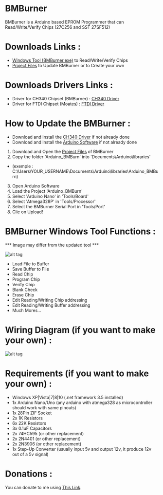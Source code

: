 # BMBurner
BMBurner is a Arduino based EPROM Programmer that can Read/Write/Verify Chips (27C256 and SST 27SF512)

# Downloads Links :
- [Windows Tool (BMBurner.exe)][] to Read/Write/Verify Chips
- [Project Files][] to Update BMBurner or to Create your own

# Downloads Drivers Links :
- Driver for CH340 Chipset (BMBurner) : [CH340 Driver][]
- Driver for FTDI Chipset (Moates) : [FTDI Driver][]

# How to Update the BMBurner :
- Download and Install the [CH340 Driver][] if not already done
- Download and Install the [Arduino Software][] if not already done
1. Download and Open the [Project Files][] of BMBurner
2. Copy the folder 'Arduino_BMBurn' into 'Documents\Arduino\libraries'
- (exemple : C:\Users\YOUR_USERNAME\Documents\Arduino\libraries\Arduino_BMBurn)
3. Open Arduino Software
4. Load the Project 'Arduino_BMBurn'
5. Select 'Arduino Nano' in 'Tools/Board'
6. Select 'Atmega328P' in 'Tools/Processor'
7. Select the BMBurner Serial Port in 'Tools/Port'
8. Clic on Upload!

# BMBurner Windows Tool Functions :

*** Image may differ from the updated tool ***

![alt tag](https://github.com/bouletmarc/BMBurner/blob/master/Wiring/Arduino_Windows_GUI.png)

- Load File to Buffer
- Save Buffer to File
- Read Chip
- Program Chip
- Verify Chip
- Blank Check
- Erase Chip
- Edit Reading/Writing Chip addressing
- Edit Reading/Writing Buffer addressing
- Much Mores...

# Wiring Diagram (if you want to make your own) :

![alt tag](https://github.com/bouletmarc/BMBurner/blob/master/Wiring/Wiring_Diagram.png)

# Requirements (if you want to make your own) :
- Windows XP|Vista|7|8|10 (.net framework 3.5 installed)
- 1x Arduino Nano/Uno (any arduino with atmega328 as microcontroller should work with same pinouts)
- 1x 28Pin ZIF Socket
- 2x 1K Resistors
- 6x 22K Resistors
- 3x 0.1uF Capacitors
- 2x 74HC595 (or other replacement)
- 2x 2N4401 (or other replacement)
- 2x 2N3906 (or other replacement)
- 1x Step-Up Converter (usually input 5v and output 12v, it produce 12v out of a 5v signal)

# Donations :

You can donate to me using [This Link][].

[This Link]: <https://www.paypal.me/bouletmarc>
[Project Files]: <https://github.com/bouletmarc/BMBurner/archive/master.zip>
[Windows Tool (BMBurner.exe)]: <https://github.com/bouletmarc/BMBurner/raw/master/BMBurner.exe>
[Arduino Software]: <https://www.arduino.cc/en/main/software>
[CH340 Driver]: <https://sparks.gogo.co.nz/assets/_site_/downloads/CH34x_Install_Windows_v3_4.zip>
[FTDI Driver]: <http://www.ftdichip.com/Drivers/CDM/CDM21228_Setup.zip>

